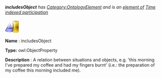 ___includesObject__ 
 has
 [Category:OntologyElement](../../Category/OntologyElement "Category:OntologyElement") 
 and is an
 [element of](../../Property/ElementOf "Property:ElementOf") 
[Time indexed participation](../../Submissions/Time_indexed_participation "Submissions:Time indexed participation")_




  





[![ObjectProperty](../images/thumb/c/c3/ObjectProperty.gif/45px-ObjectProperty.gif)](../../Image/ObjectProperty.gif "ObjectProperty")


__Name__ 
 : includesObject
 



__Type:__ 
 owl:ObjectProperty
 



__Description__ 
 : A relation between situations and objects, e.g. 'this morning I've prepared my coffee and had my fingers burnt' (i.e.: the preparation of my coffee this morning included me).